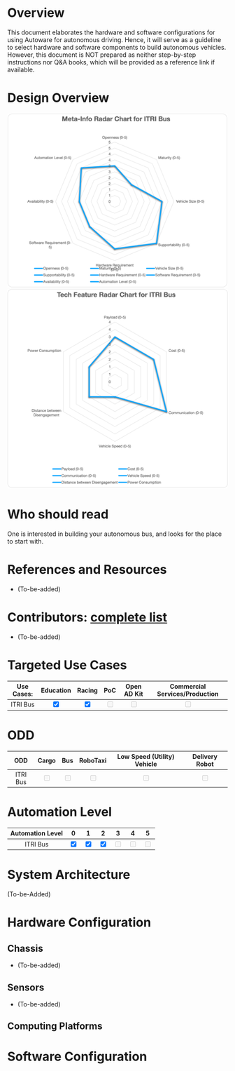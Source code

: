 # Overview

This document elaborates the hardware and software configurations for using Autoware for autonomous driving. Hence, it will serve as a guideline to select hardware and software components to build autonomous vehicles. However, this document is NOT prepared as neither step-by-step instructions nor Q&A books, which will be provided as a reference link if available.

# Design Overview

![Meta Chart for ITRI Bus Design](ITRIBus_Meta.png)
![Tech Chart for ITRI Bus Design](ITRIBus_Tech.png)

# Who should read

One is interested in building your autonomous bus, and looks for the place to start with.

# References and Resources

- (To-be-added)

# Contributors: [complete list]()

- (To-be-added)

# Targeted Use Cases

| Use Cases: |             Education             |              Racing               |                 PoC                 |             Open AD Kit             |   Commercial Services/Production    |
| :--------: | :-------------------------------: | :-------------------------------: | :---------------------------------: | :---------------------------------: | :---------------------------------: |
|  ITRI Bus  | <input type="checkbox" checked /> | <input type="checkbox" checked /> | <input type="checkbox" disabled  /> | <input type="checkbox" disabled  /> | <input type="checkbox" disabled  /> |

# ODD

|   ODD    |                Cargo                |                Bus                 |              RoboTaxi               |     Low Speed (Utility) Vehicle     |           Delivery Robot            |
| :------: | :---------------------------------: | :--------------------------------: | :---------------------------------: | :---------------------------------: | :---------------------------------: |
| ITRI Bus | <input type="checkbox" disabled  /> | <input type="checkbox" disabled /> | <input type="checkbox" disabled  /> | <input type="checkbox" disabled  /> | <input type="checkbox" disabled  /> |

# Automation Level

| Automation Level |                 0                  |                 1                  |                 2                 |                  3                  |                  4                  |                  5                  |
| :--------------: | :--------------------------------: | :--------------------------------: | :-------------------------------: | :---------------------------------: | :---------------------------------: | :---------------------------------: |
|     ITRI Bus     | <input type="checkbox" checked  /> | <input type="checkbox" checked  /> | <input type="checkbox" checked /> | <input type="checkbox" disabled  /> | <input type="checkbox" disabled  /> | <input type="checkbox" disabled  /> |

# System Architecture

(To-be-Added)

# Hardware Configuration

## Chassis

- (To-be-added)

## Sensors

- (To-be-added)

## Computing Platforms

# Software Configuration
